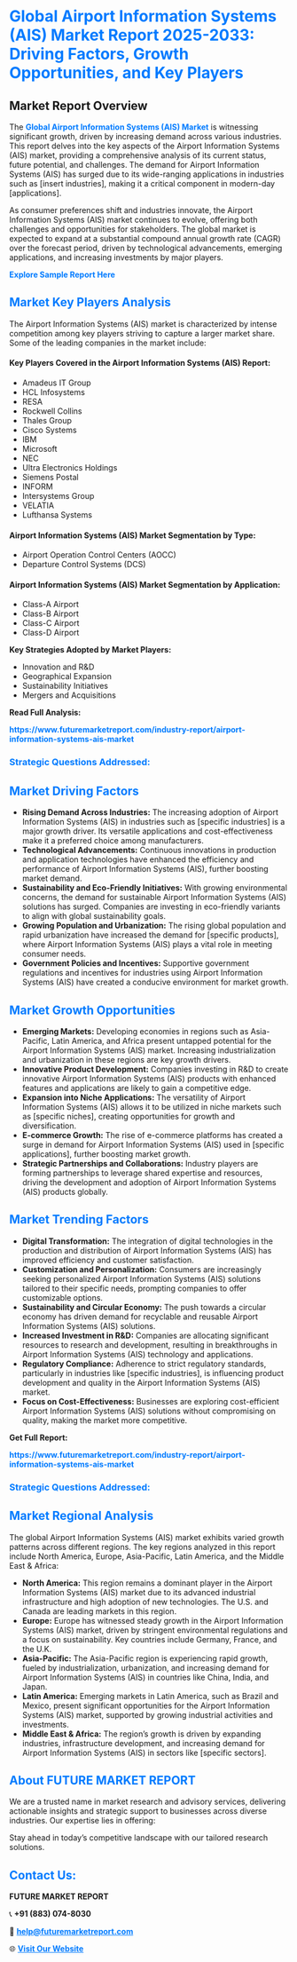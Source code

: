 <h1 style="color: #007BFF;">Global Airport Information Systems (AIS) Market Report 2025-2033: Driving Factors, Growth Opportunities, and Key Players</h1>

<section id="overview">
<h2>Market Report Overview</h2>
<p>The <a href="https://www.futuremarketreport.com/industry-report/airport-information-systems-ais-market" style="color: #007BFF; text-decoration: none;"><strong>Global Airport Information Systems (AIS) Market</strong></a> is witnessing significant growth, driven by increasing demand across various industries. This report delves into the key aspects of the Airport Information Systems (AIS) market, providing a comprehensive analysis of its current status, future potential, and challenges. The demand for Airport Information Systems (AIS) has surged due to its wide-ranging applications in industries such as [insert industries], making it a critical component in modern-day [applications].</p>
<p>As consumer preferences shift and industries innovate, the Airport Information Systems (AIS) market continues to evolve, offering both challenges and opportunities for stakeholders. The global market is expected to expand at a substantial compound annual growth rate (CAGR) over the forecast period, driven by technological advancements, emerging applications, and increasing investments by major players.</p>
</section>

<section id="overview">
<p><a href="https://www.futuremarketreport.com/request-sample/reportId=45388" style="color: #007BFF; text-decoration: none;"><strong>Explore Sample Report Here</strong></a></p>
</section>

<section id="key-players">
<h2 style="color: #007BFF;">Market Key Players Analysis</h2>
<p>The Airport Information Systems (AIS) market is characterized by intense competition among key players striving to capture a larger market share. Some of the leading companies in the market include:</p>
<h4>Key Players Covered in the Airport Information Systems (AIS) Report:</h4>
<ul><li>Amadeus IT Group</li><li>HCL Infosystems</li><li>RESA</li><li>Rockwell Collins</li><li>Thales Group</li><li>Cisco Systems</li><li>IBM</li><li>Microsoft</li><li>NEC</li><li>Ultra Electronics Holdings</li><li>Siemens Postal</li><li>INFORM</li><li>Intersystems Group</li><li>VELATIA</li><li>Lufthansa Systems</li></ul>
<h4>Airport Information Systems (AIS) Market Segmentation by Type:</h4>
<ul><li>Airport Operation Control Centers (AOCC)</li><li>Departure Control Systems (DCS)</li></ul>

<h4>Airport Information Systems (AIS) Market Segmentation by Application:</h4>
<ul><li>Class-A Airport</li><li>Class-B Airport</li><li>Class-C Airport</li><li>Class-D Airport</li></ul>
<p><strong>Key Strategies Adopted by Market Players:</strong></p>
<ul>
<li>Innovation and R&D</li>
<li>Geographical Expansion</li>
<li>Sustainability Initiatives</li>
<li>Mergers and Acquisitions</li>
</ul>
</section>

<section>
<p><strong>Read Full Analysis: </strong></p><a href="https://www.futuremarketreport.com/industry-report/airport-information-systems-ais-market" style="color: #007BFF; text-decoration: none;"><strong>https://www.futuremarketreport.com/industry-report/airport-information-systems-ais-market</strong></a>
<h3 style="color: #007BFF;">Strategic Questions Addressed:</h3>
</section>

<section id="driving-factors">
<h2 style="color: #007BFF;">Market Driving Factors</h2>
<ul>
<li><strong>Rising Demand Across Industries:</strong> The increasing adoption of Airport Information Systems (AIS) in industries such as [specific industries] is a major growth driver. Its versatile applications and cost-effectiveness make it a preferred choice among manufacturers.</li>
<li><strong>Technological Advancements:</strong> Continuous innovations in production and application technologies have enhanced the efficiency and performance of Airport Information Systems (AIS), further boosting market demand.</li>
<li><strong>Sustainability and Eco-Friendly Initiatives:</strong> With growing environmental concerns, the demand for sustainable Airport Information Systems (AIS) solutions has surged. Companies are investing in eco-friendly variants to align with global sustainability goals.</li>
<li><strong>Growing Population and Urbanization:</strong> The rising global population and rapid urbanization have increased the demand for [specific products], where Airport Information Systems (AIS) plays a vital role in meeting consumer needs.</li>
<li><strong>Government Policies and Incentives:</strong> Supportive government regulations and incentives for industries using Airport Information Systems (AIS) have created a conducive environment for market growth.</li>
</ul>
</section>

<section id="growth-opportunities">
<h2 style="color: #007BFF;">Market Growth Opportunities</h2>
<ul>
<li><strong>Emerging Markets:</strong> Developing economies in regions such as Asia-Pacific, Latin America, and Africa present untapped potential for the Airport Information Systems (AIS) market. Increasing industrialization and urbanization in these regions are key growth drivers.</li>
<li><strong>Innovative Product Development:</strong> Companies investing in R&D to create innovative Airport Information Systems (AIS) products with enhanced features and applications are likely to gain a competitive edge.</li>
<li><strong>Expansion into Niche Applications:</strong> The versatility of Airport Information Systems (AIS) allows it to be utilized in niche markets such as [specific niches], creating opportunities for growth and diversification.</li>
<li><strong>E-commerce Growth:</strong> The rise of e-commerce platforms has created a surge in demand for Airport Information Systems (AIS) used in [specific applications], further boosting market growth.</li>
<li><strong>Strategic Partnerships and Collaborations:</strong> Industry players are forming partnerships to leverage shared expertise and resources, driving the development and adoption of Airport Information Systems (AIS) products globally.</li>
</ul>
</section>

<section id="trending-factors">
<h2 style="color: #007BFF;">Market Trending Factors</h2>
<ul>
<li><strong>Digital Transformation:</strong> The integration of digital technologies in the production and distribution of Airport Information Systems (AIS) has improved efficiency and customer satisfaction.</li>
<li><strong>Customization and Personalization:</strong> Consumers are increasingly seeking personalized Airport Information Systems (AIS) solutions tailored to their specific needs, prompting companies to offer customizable options.</li>
<li><strong>Sustainability and Circular Economy:</strong> The push towards a circular economy has driven demand for recyclable and reusable Airport Information Systems (AIS) solutions.</li>
<li><strong>Increased Investment in R&D:</strong> Companies are allocating significant resources to research and development, resulting in breakthroughs in Airport Information Systems (AIS) technology and applications.</li>
<li><strong>Regulatory Compliance:</strong> Adherence to strict regulatory standards, particularly in industries like [specific industries], is influencing product development and quality in the Airport Information Systems (AIS) market.</li>
<li><strong>Focus on Cost-Effectiveness:</strong> Businesses are exploring cost-efficient Airport Information Systems (AIS) solutions without compromising on quality, making the market more competitive.</li>
</ul>
</section>

<section>
<p><strong>Get Full Report: </strong></p><a href="https://www.futuremarketreport.com/industry-report/airport-information-systems-ais-market" style="color: #007BFF; text-decoration: none;"><strong>https://www.futuremarketreport.com/industry-report/airport-information-systems-ais-market</strong></a>
<h3 style="color: #007BFF;">Strategic Questions Addressed:</h3>
</section>


<section id="regional-analysis">
<h2 style="color: #007BFF;">Market Regional Analysis</h2>
<p>The global Airport Information Systems (AIS) market exhibits varied growth patterns across different regions. The key regions analyzed in this report include North America, Europe, Asia-Pacific, Latin America, and the Middle East & Africa:</p>
<ul>
<li><strong>North America:</strong> This region remains a dominant player in the Airport Information Systems (AIS) market due to its advanced industrial infrastructure and high adoption of new technologies. The U.S. and Canada are leading markets in this region.</li>
<li><strong>Europe:</strong> Europe has witnessed steady growth in the Airport Information Systems (AIS) market, driven by stringent environmental regulations and a focus on sustainability. Key countries include Germany, France, and the U.K.</li>
<li><strong>Asia-Pacific:</strong> The Asia-Pacific region is experiencing rapid growth, fueled by industrialization, urbanization, and increasing demand for Airport Information Systems (AIS) in countries like China, India, and Japan.</li>
<li><strong>Latin America:</strong> Emerging markets in Latin America, such as Brazil and Mexico, present significant opportunities for the Airport Information Systems (AIS) market, supported by growing industrial activities and investments.</li>
<li><strong>Middle East & Africa:</strong> The region’s growth is driven by expanding industries, infrastructure development, and increasing demand for Airport Information Systems (AIS) in sectors like [specific sectors].</li>
</ul>
</section>

<footer>
<h2 style="color: #007BFF;">About FUTURE MARKET REPORT</h2>
<p>We are a trusted name in market research and advisory services, delivering actionable insights and strategic support to businesses across diverse industries. Our expertise lies in offering:</p>

<p>Stay ahead in today’s competitive landscape with our tailored research solutions.</p>

<h2 style="color: #007BFF;">Contact Us:</h2>
<p><strong>FUTURE MARKET REPORT</strong></p>
<p>📞 <strong>+91 (883) 074-8030</strong></p>
<p>📧 <strong><a href="mailto:help@futuremarketreport.com" style="color: #007BFF;">help@futuremarketreport.com</a></strong></p>
<p>🌐 <strong><a href="https://www.futuremarketreport.com/" style="color: #007BFF;">Visit Our Website</a></strong></p>
</footer>